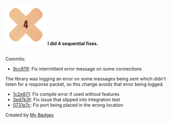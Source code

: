 <img src="https://github.com/my-badges/my-badges/blob/master/badges/fix-commit/fix-4.png?raw=true" alt="I did 4 sequential fixes." title="I did 4 sequential fixes." width="128">
<strong>I did 4 sequential fixes.</strong>
<br><br>

Commits:

- <a href="https://github.com/JarredAllen/mqtt-async-client-rs/commit/9cc811f68f4a3c9059165aa423c9208bee9e8683">9cc811f</a>: Fix intermittent error message on some connections

The library was logging an error on some messages being sent which
didn't listen for a response packet, so this change avoids that
error being logged.
- <a href="https://github.com/JarredAllen/mqtt-async-client-rs/commit/1c2e8717699742ff59d97dbd9c55d07ac442bc85">1c2e871</a>: Fix compile error if used without features
- <a href="https://github.com/JarredAllen/mqtt-async-client-rs/commit/3ed7b3f92bf6d3dc0545db5a6476bf8b49b150ff">3ed7b3f</a>: Fix issue that slipped into integration test
- <a href="https://github.com/JarredAllen/mqtt-async-client-rs/commit/0731e7cd4dcb8742acb4f1f97a510e4396f86fdc">0731e7c</a>: Fix port being placed in the wrong location


Created by <a href="https://github.com/my-badges/my-badges">My Badges</a>